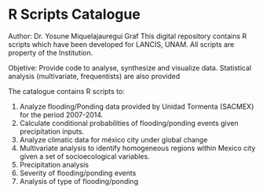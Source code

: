 
# R Scripts Catalogue
 
 Author: Dr. Yosune Miquelajauregui Graf
 This digital repository contains R scripts which have  been developed for LANCIS, UNAM. 
 All scripts are property of the Institution.

 Objetive: Provide code to analyse, synthesize and visualize data. Statistical analysis (multivariate, frequentists) are also provided

 The catalogue contains R scripts to:

 1. Analyze flooding/Ponding data provided by Unidad Tormenta (SACMEX) for the period 2007-2014.
 2. Calculate conditional probabilities of flooding/ponding events given precipitation inputs.
 3. Analyze climatic data for méxico city under global change
 4. Multivariate analysis to identify homogeneous regions within Mexico city given a set of socioecological variables.
 5. Precipitation analysis
 6. Severity of flooding/ponding events
 7. Analysis of type of flooding/ponding




